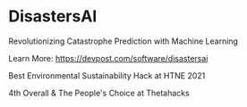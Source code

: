 # DisastersAI

Revolutionizing Catastrophe Prediction with Machine Learning

Learn More: https://devpost.com/software/disastersai

Best Environmental Sustainability Hack  at HTNE 2021

4th Overall & The People's Choice at Thetahacks
